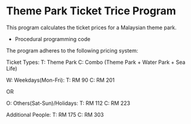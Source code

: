 # Theme Park Ticket Trice Program
This program calculates the ticket prices for a Malaysian theme park.

- Procedural programming code


The program adheres to the following pricing system:

Ticket Types:
  T: Theme Park
  C: Combo (Theme Park + Water Park + Sea Life)

W: Weekdays(Mon-Fri):
  T: RM 90
  C: RM 201
  
OR
  
O: Others(Sat-Sun)/Holidays:
  T: RM 112
  C: RM 223

Additional People:
  T: RM 175
  C: RM 303
